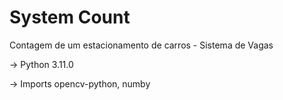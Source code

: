 # System Count
Contagem de um estacionamento de carros - Sistema de Vagas

-> Python 3.11.0

-> Imports opencv-python, numby
